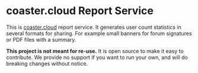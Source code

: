 # coaster.cloud Report Service
This is [coaster.cloud](https://coaster.cloud) report service. It generates user count statistics in several formats
for sharing. For example small banners for forum signatures or PDF files with a summary.

**This project is not meant for re-use.** It is open source to make it easy to contribute. We provide no support if you
want to run your own, and will do breaking changes without notice.
